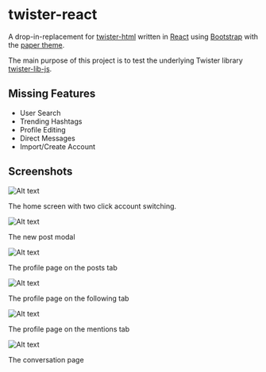 # twister-react
A drop-in-replacement for [twister-html](https://github.com/miguelfreitas/twister-html) written in [React](https://facebook.github.io/react/) using [Bootstrap](http://getbootstrap.com/) with the [paper theme](https://bootswatch.com/paper/).

The main purpose of this project is to test the underlying Twister library [twister-lib-js](https://github.com/tschaul/twister-lib-js).


## Missing Features			

* User Search
* Trending Hashtags
* Profile Editing
* Direct Messages
* Import/Create Account

## Screenshots

![Alt text](/screenshots/home.png?raw=true "Home")

The home screen with two click account switching.

![Alt text](/screenshots/post.png?raw=true "New Post Modal")

The new post modal

![Alt text](/screenshots/profile.png?raw=true "Profile")

The profile page on the posts tab

![Alt text](/screenshots/following.png?raw=true "Following")

The profile page on the following tab

![Alt text](/screenshots/mentions.png?raw=true "Mentions")

The profile page on the mentions tab

![Alt text](/screenshots/conversation.png?raw=true "Conversation")

The conversation page
